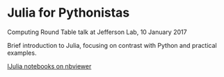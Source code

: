 Julia for Pythonistas
=====================

Computing Round Table talk at Jefferson Lab, 10 January 2017

Brief introduction to Julia, focusing on contrast with Python and practical examples.

[IJulia notebooks on nbviewer](http://nbviewer.ipython.org/github/kbarbary/talks/tree/master/2017-jlab-julia/)
